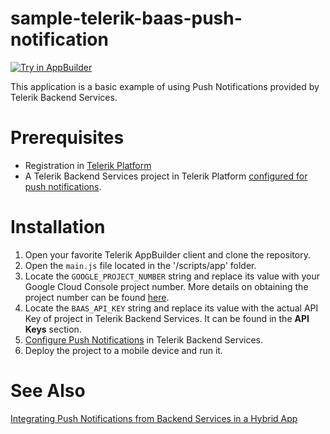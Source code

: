 sample-telerik-baas-push-notification
=====================================
<a href="https://platform.telerik.com/#appbuilder/clone/https%3A%2F%2Fgithub.com%2FIcenium%2Fsample-telerik-baas-push-notification" target="_blank"><img src="http://docs.telerik.com/platform/appbuilder/sample-apps/images/try-in-appbuilder.png" alt="Try in AppBuilder" title="Try in AppBuilder" /></a>

This application is a basic example of using Push Notifications provided by Telerik Backend Services.

# Prerequisites
- Registration in [Telerik Platform](https://platform.telerik.com)
- A Telerik Backend Services project in Telerik Platform [configured for push notifications](http://docs.telerik.com/platform/backend-services/features/push-notifications/setup).

# Installation

1. Open your favorite Telerik AppBuilder client and clone the repository.
2. Open the `main.js` file located in the '/scripts/app' folder. 
3. Locate the `GOOGLE_PROJECT_NUMBER` string and replace its value with your Google Cloud Console project number. More details on obtaining the project number can be found [here](https://developers.google.com/console/help/#projectnumber).
4. Locate the `BAAS_API_KEY` string and replace its value with the actual API Key of project in Telerik Backend Services. It can be found in the **API Keys** section.
5. [Configure Push Notifications](http://docs.telerik.com/platform/backend-services/features/push-notifications/setup) in Telerik Backend Services.
6. Deploy the project to a mobile device and run it.

# See Also

[Integrating Push Notifications from Backend Services in a Hybrid App](http://docs.telerik.com/platform/backend-services/getting-started/push-notifications/integrating-push-hybrid)

